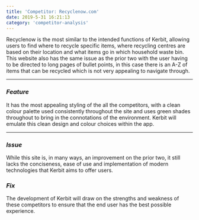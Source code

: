 ```yaml
---
title: 'Competitor: Recyclenow.com'
date: 2019-5-31 16:21:13
category: 'competitor-analysis'
---
```


Recyclenow is the most similar to the intended functions of Kerbit, allowing users to find where to recycle specific items, where recycling centres are based on their location and what items go in which household waste bin.
This website also has the same issue as the prior two with the user having to be directed to long pages of bullet points, in this case there is an A-Z of items that can be recycled which is not very appealing to navigate through.

---

### _Feature_

It has the most appealing styling of the all the competitors, with a clean colour palette used consistently throughout the site and uses green shades throughout to bring in the connotations of the environment. Kerbit will emulate this clean design and colour choices within the app.

---

### _Issue_

While this site is, in many ways, an improvement on the prior two, it still lacks the conciseness, ease of use and implementation of modern technologies that Kerbit aims to offer users.

### _Fix_

The development of Kerbit will draw on the strengths and weakness of these competitors to ensure that the end user has the best possible experience.

